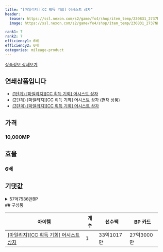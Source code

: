 ```yaml
---
title: "[마일리지][CC 획득 기회] 어시스트 상자"
header:
  teaser: https://ssl.nexon.com/s2/game/fo4/shop/item_temp/230831_2737NE39PA12/201704155.png
  image: https://ssl.nexon.com/s2/game/fo4/shop/item_temp/230831_2737NE39PA12/201704155.png

rank1: 7
rank2: 7
efficiency1: 6배
efficiency2: 6배
categories: mileage-product
---
```

[상품정보 상세보기](https://shop.fifaonline4.nexon.com/Shop/View?strPid=732572)
## 연쇄상품입니다
- [(1단계) [마일리지][CC 획득 기회] 어시스트 상자](/mileage-product/732571)
- (2단계) [마일리지][CC 획득 기회] 어시스트 상자 (현재 상품)
- [(3단계) [마일리지][CC 획득 기회] 어시스트 상자](/mileage-product/732573)


## 가격
### 10,000MP
## 효율
### 6배
## 기댓값
<details>
<summary>57억7536만BP</summary>
<div markdown="1">
- 선수팩 33억1017만BP
  - 수수료 쿠폰 40% 적용 시 31억7777만BP
  - 수수료 쿠폰 30% 적용 시 30억4536만BP
  - 수수료 쿠폰 20% 적용 시 29억1295만BP
- BP 카드 27억3000만BP

</div>
</details>
## 구성품

|아이템|개수|선수팩|BP 카드|
|---|---|---|---|
|[[마일리지][CC 획득 기회] 어시스트 상자](/box/7230)|1|33억1017만|27억3000만|
